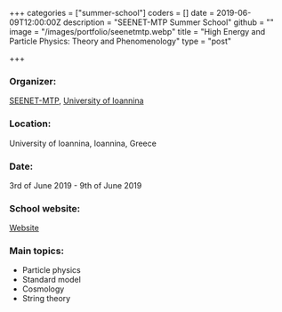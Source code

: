 +++
categories = ["summer-school"]
coders = []
date = 2019-06-09T12:00:00Z
description = "SEENET-MTP Summer School"
github = ""
image = "/images/portfolio/seenetmtp.webp"
title = "High Energy and Particle Physics: Theory and Phenomenology"
type = "post"

+++
### Organizer:
[SEENET-MTP](https://www.seenet-mtp.info), [University of Ioannina](https://www.uoi.gr)

### Location:
University of Ioannina, Ioannina, Greece

### Date:
3rd of June 2019 - 9th of June 2019

### School website:
[Website](https://www.seenet-mtp.info/events/events-in-the-region/high-energy-and-particle-physics-theory-and-phenomenology-bs2019)

### Main topics:
* Particle physics
* Standard model
* Cosmology
* String theory
